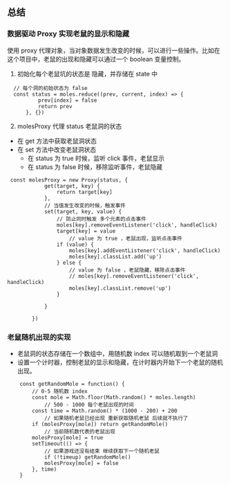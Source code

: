 ## 总结
### 数据驱动 Proxy 实现老鼠的显示和隐藏

使用 proxy 代理对象，当对象数据发生改变的时候，可以进行一些操作。比如在这个项目中，老鼠的出现和隐藏可以通过一个 boolean 变量控制。

1. 初始化每个老鼠坑的状态是 隐藏，并存储在 state 中
```
  // 每个洞的初始状态为 false
  const status = moles.reduce((prev, current, index) => {
          prev[index] = false
          return prev
      }, {})
```

2.  molesProxy 代理  status 老鼠洞的状态

+ 在 get 方法中获取老鼠洞状态
+ 在 set 方法中改变老鼠洞状态
  + 在 status 为 true 时候，监听 click 事件，老鼠显示
  + 在 status 为 false 时候，移除监听事件，老鼠隐藏

```
 const molesProxy = new Proxy(status, {
            get(target, key) {
                return target[key]
            },
            // 当值发生改变的时候，触发事件
            set(target, key, value) {
                // 防止同时触发 多个元素的点击事件
                moles[key].removeEventListener('click', handleClick)
                target[key] = value
                    // value 为 true ，老鼠出现，监听点击事件
                if (value) {
                    moles[key].addEventListener('click', handleClick)
                    moles[key].classList.add('up')
                } else {
                    // value 为 false ，老鼠隐藏，移除点击事件
                    // moles[key].removeEventListener('click', handleClick)
                    moles[key].classList.remove('up')
                }

            }

        })
```

### 老鼠随机出现的实现

+ 老鼠洞的状态存储在一个数组中，用随机数 index 可以随机取到一个老鼠洞
+ 设置一个计时器，控制老鼠的显示和隐藏，在计时器内开始下一个老鼠的随机出现。
```
    const getRandomMole = function() {
        // 0-5 随机数 index
        const mole = Math.floor(Math.random() * moles.length)
            // 500 - 1000 每个老鼠出现的时间
        const time = Math.random() * (1000 - 200) + 200
            // 如果随机老鼠已经出现 重新获取随机老鼠 后续就不执行了
        if (molesProxy[mole]) return getRandomMole()
            // 当前随机数代表的老鼠出现
        molesProxy[mole] = true
        setTimeout(() => {
            // 如果游戏还没有结束 继续获取下一个随机老鼠
            if (!timeup) getRandomMole()
            molesProxy[mole] = false
        }, time)
    }
```
